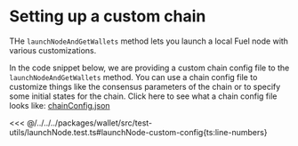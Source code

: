 # Setting up a custom chain

THe `launchNodeAndGetWallets` method lets you launch a local Fuel node with various customizations.

In the code snippet below, we are providing a custom chain config file to the `launchNodeAndGetWallets` method. You can use a chain config file to customize things like the consensus parameters of the chain or to specify some initial states for the chain. Click here to see what a chain config file looks like: [chainConfig.json](https://github.com/FuelLabs/fuels-ts/blob/master/.fuel-core/configs/chainConfig.json)

<<< @/../../../packages/wallet/src/test-utils/launchNode.test.ts#launchNode-custom-config{ts:line-numbers}
